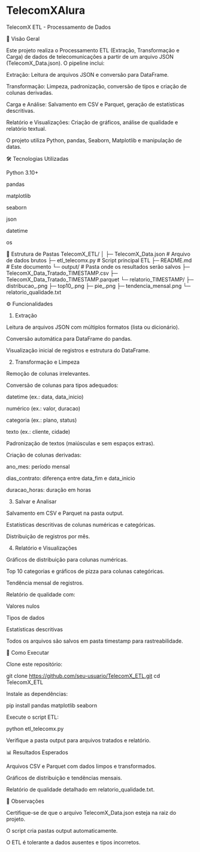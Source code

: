 # TelecomXAlura

TelecomX ETL - Processamento de Dados


📌 Visão Geral

Este projeto realiza o Processamento ETL (Extração, Transformação e Carga) de dados de telecomunicações a partir de um arquivo JSON (TelecomX_Data.json).
O pipeline inclui:

Extração: Leitura de arquivos JSON e conversão para DataFrame.

Transformação: Limpeza, padronização, conversão de tipos e criação de colunas derivadas.

Carga e Análise: Salvamento em CSV e Parquet, geração de estatísticas descritivas.

Relatório e Visualizações: Criação de gráficos, análise de qualidade e relatório textual.

O projeto utiliza Python, pandas, Seaborn, Matplotlib e manipulação de datas.

🛠 Tecnologias Utilizadas

Python 3.10+

pandas

matplotlib

seaborn

json

datetime

os

📂 Estrutura de Pastas
TelecomX_ETL/
│
├─ TelecomX_Data.json       # Arquivo de dados brutos
├─ etl_telecomx.py          # Script principal ETL
├─ README.md                # Este documento
└─ output/                  # Pasta onde os resultados serão salvos
   ├─ TelecomX_Data_Tratado_TIMESTAMP.csv
   ├─ TelecomX_Data_Tratado_TIMESTAMP.parquet
   └─ relatorio_TIMESTAMP/
       ├─ distribucao_<coluna>.png
       ├─ top10_<coluna>.png
       ├─ pie_<coluna>.png
       ├─ tendencia_mensal.png
       └─ relatorio_qualidade.txt

⚙ Funcionalidades
1. Extração

Leitura de arquivos JSON com múltiplos formatos (lista ou dicionário).

Conversão automática para DataFrame do pandas.

Visualização inicial de registros e estrutura do DataFrame.

2. Transformação e Limpeza

Remoção de colunas irrelevantes.

Conversão de colunas para tipos adequados:

datetime (ex.: data, data_inicio)

numérico (ex.: valor, duracao)

categoria (ex.: plano, status)

texto (ex.: cliente, cidade)

Padronização de textos (maiúsculas e sem espaços extras).

Criação de colunas derivadas:

ano_mes: período mensal

dias_contrato: diferença entre data_fim e data_inicio

duracao_horas: duração em horas

3. Salvar e Analisar

Salvamento em CSV e Parquet na pasta output.

Estatísticas descritivas de colunas numéricas e categóricas.

Distribuição de registros por mês.

4. Relatório e Visualizações

Gráficos de distribuição para colunas numéricas.

Top 10 categorias e gráficos de pizza para colunas categóricas.

Tendência mensal de registros.

Relatório de qualidade com:

Valores nulos

Tipos de dados

Estatísticas descritivas

Todos os arquivos são salvos em pasta timestamp para rastreabilidade.

🚀 Como Executar

Clone este repositório:

git clone https://github.com/seu-usuario/TelecomX_ETL.git
cd TelecomX_ETL


Instale as dependências:

pip install pandas matplotlib seaborn


Execute o script ETL:

python etl_telecomx.py


Verifique a pasta output para arquivos tratados e relatório.

📊 Resultados Esperados

Arquivos CSV e Parquet com dados limpos e transformados.

Gráficos de distribuição e tendências mensais.

Relatório de qualidade detalhado em relatorio_qualidade.txt.

📝 Observações

Certifique-se de que o arquivo TelecomX_Data.json esteja na raiz do projeto.

O script cria pastas output automaticamente.

O ETL é tolerante a dados ausentes e tipos incorretos.
